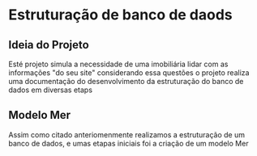 # Estruturação de banco de daods

## Ideia do Projeto

Esté projeto simula a necessidade de uma imobiliária  lidar com as informações  "do seu site" considerando essa questões  o projeto realiza uma documentação do desenvolvimento da estruturação do banco de dados em diversas etaps 

## Modelo Mer

Assim como citado anteriomenmente realizamos a estruturação de um banco de dados, e umas etapas iniciais foi a criação de um modelo Mer
